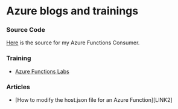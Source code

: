 # Azure blogs and trainings

### Source Code
[Here][SOURCE1] is the source for my Azure Functions Consumer. 

### Training
+ [Azure Functions Labs][LINK1]

### Articles
+ [How to modify the host.json file for an Azure Function][LINK2]



[SOURCE1]: https://github.com/benperk/AzureFunctionConsumer
[LINK1]: training/azure-functions-labs-information-and-setup-instructions.html
[LINK1]: 2019-01-how-to-modify-host-json.html
